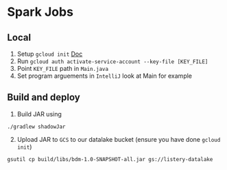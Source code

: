 # Spark Jobs
## Local
1. Setup `gcloud init` [Doc](https://cloud.google.com/sdk/gcloud/reference/init)
2. Run `gcloud auth activate-service-account --key-file [KEY_FILE]`
3. Point `KEY_FILE` path in `Main.java`
4. Set program arguements in `IntelliJ` look at Main for example

## Build and deploy
1. Build JAR using
```shell script
./gradlew shadowJar
```
2. Upload JAR to `GCS` to our datalake bucket (ensure you have done `gcloud init`)
```shell script
gsutil cp build/libs/bdm-1.0-SNAPSHOT-all.jar gs://listery-datalake
```